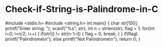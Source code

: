 # Check-if-String-is-Palindrome-in-C
#include <stdio.h>
#include <string.h>
int main() {
    char str[100];
    printf("Enter string: ");
    scanf("%s", str);
    int n = strlen(str), flag = 1;
    for(int i=0; i<n/2; i++) {
        if(str[i] != str[n-1-i]) {
            flag = 0;
            break;
        }
    }
    if(flag) printf("Palindrome\n");
    else printf("Not Palindrome\n");
    return 0;
}
